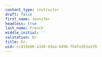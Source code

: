 ```yaml
---
content_type: instructor
draft: false
first_name: Jennifer
headless: true
last_name: French
middle_initial: ''
salutation: Dr.
title: Dr.
uid: cc819e66-a330-43ea-8d9b-f64fed55a1f8
---
```

